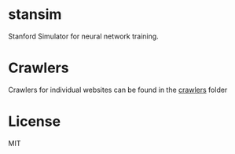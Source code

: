 # stansim

Stanford Simulator for neural network training.

# Crawlers

Crawlers for individual websites can be found in the [crawlers](https://github.com/neuroailab/stansim/blob/master/crawlers) folder

# License

MIT
